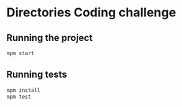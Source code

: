 # Directories Coding challenge

## Running the project

```bash
npm start
```

## Running tests

```bash
npm install
npm test
```

